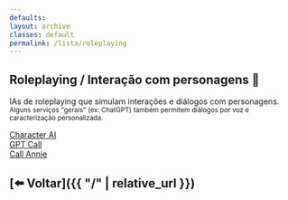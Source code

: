 ```yaml
---
defaults:
layout: archive
classes: default
permalink: /lista/roleplaying
---
```

## Roleplaying / Interação com personagens 👥
IAs de roleplaying que simulam interações e diálogos com personagens. \
<sub>Alguns serviços "gerais" (ex: ChatGPT) também permitem diálogos por voz e caracterização personalizada.</sub>

<div class="grid-container">
  <div class="grid-item"><a href="https://character.ai/" target="_blank">Character AI</a></div>
  <div class="grid-item"><a href="https://gptcall.net/" target="_blank">GPT Call</a></div>
  <div class="grid-item"><a href="https://callannie.ai/call" target="_blank">Call Annie</a></div>
</div>

## [⬅️ Voltar]({{ "/" | relative_url }})
